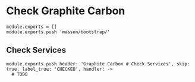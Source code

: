 
# Check Graphite Carbon

    module.exports = []
    module.exports.push 'masson/bootstrap/'

## Check Services

    module.exports.push header: 'Graphite Carbon # Check Services', skip: true, label_true: 'CHECKED', handler: ->
      # TODO

